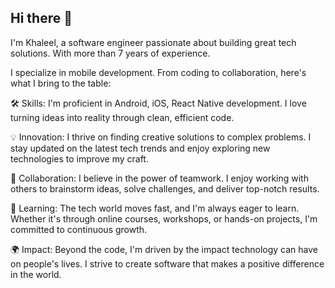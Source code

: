 ## Hi there 👋

I'm Khaleel, a software engineer passionate about building great tech solutions. With more than 7 years of experience.

I specialize in mobile development. From coding to collaboration, here's what I bring to the table:

🛠️ Skills: I'm proficient in Android, iOS, React Native development. I love turning ideas into reality through clean, efficient code.

💡 Innovation: I thrive on finding creative solutions to complex problems. I stay updated on the latest tech trends and enjoy exploring new technologies to improve my craft.

🤝 Collaboration: I believe in the power of teamwork. I enjoy working with others to brainstorm ideas, solve challenges, and deliver top-notch results.

🌱 Learning: The tech world moves fast, and I'm always eager to learn. Whether it's through online courses, workshops, or hands-on projects, I'm committed to continuous growth.

🌍 Impact: Beyond the code, I'm driven by the impact technology can have on people's lives. I strive to create software that makes a positive difference in the world.
